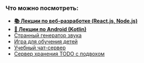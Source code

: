 ### Что можно посмотреть:
* [**📚 Лекции по веб-разработке (React.js, Node.js)**](https://github.com/dmitryweiner/web-lectures/blob/main/README.md)
* [**🤖 Лекции по Android (Kotlin)**](https://github.com/dmitryweiner/android-lectures/blob/master/README.md)
* [Странный генератор звука](https://dmitryweiner.github.io/jouok/index.html)
* [Игра для обучения детей](http://malyavka.dweiner.ru/)
* [Учебный чат-сервер](https://github.com/dmitryweiner/mini-chat-server)
* [Сервер хранения TODO с подвохом](https://github.com/dmitryweiner/todo-server)

<!--
**dmitryweiner/dmitryweiner** is a ✨ _special_ ✨ repository because its `README.md` (this file) appears on your GitHub profile.

Here are some ideas to get you started:

- 🔭 I’m currently working on ...
- 🌱 I’m currently learning ...
- 👯 I’m looking to collaborate on ...
- 🤔 I’m looking for help with ...
- 💬 Ask me about ...
- 📫 How to reach me: ...
- 😄 Pronouns: ...
- ⚡ Fun fact: ...
-->
